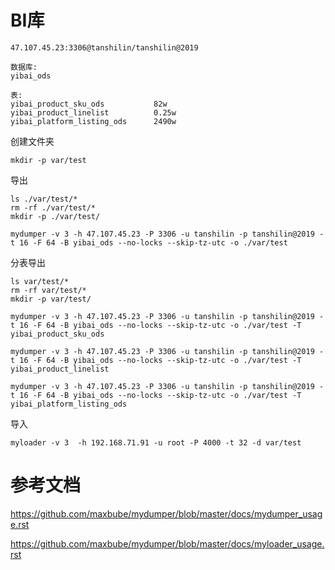 # BI库

```
47.107.45.23:3306@tanshilin/tanshilin@2019

数据库:
yibai_ods

表:
yibai_product_sku_ods			82w
yibai_product_linelist			0.25w
yibai_platform_listing_ods		2490w
```

创建文件夹

```
mkdir -p var/test
```

导出

```
ls ./var/test/*
rm -rf ./var/test/*
mkdir -p ./var/test/

mydumper -v 3 -h 47.107.45.23 -P 3306 -u tanshilin -p tanshilin@2019 -t 16 -F 64 -B yibai_ods --no-locks --skip-tz-utc -o ./var/test
```

分表导出

```
ls var/test/*
rm -rf var/test/*
mkdir -p var/test/

mydumper -v 3 -h 47.107.45.23 -P 3306 -u tanshilin -p tanshilin@2019 -t 16 -F 64 -B yibai_ods --no-locks --skip-tz-utc -o ./var/test -T yibai_product_sku_ods

mydumper -v 3 -h 47.107.45.23 -P 3306 -u tanshilin -p tanshilin@2019 -t 16 -F 64 -B yibai_ods --no-locks --skip-tz-utc -o ./var/test -T yibai_product_linelist

mydumper -v 3 -h 47.107.45.23 -P 3306 -u tanshilin -p tanshilin@2019 -t 16 -F 64 -B yibai_ods --no-locks --skip-tz-utc -o ./var/test -T yibai_platform_listing_ods
```

导入

```
myloader -v 3  -h 192.168.71.91 -u root -P 4000 -t 32 -d var/test
```



# 参考文档

<https://github.com/maxbube/mydumper/blob/master/docs/mydumper_usage.rst>

<https://github.com/maxbube/mydumper/blob/master/docs/myloader_usage.rst>